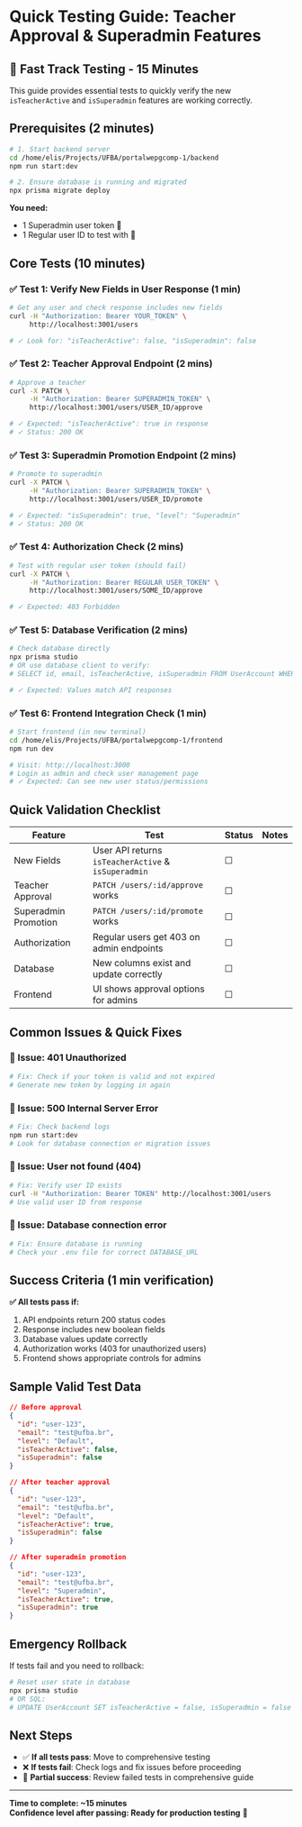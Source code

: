 # Quick Testing Guide: Teacher Approval & Superadmin Features

## 🚀 Fast Track Testing - 15 Minutes

This guide provides essential tests to quickly verify the new `isTeacherActive` and `isSuperadmin` features are working correctly.

## Prerequisites (2 minutes)

```bash
# 1. Start backend server
cd /home/elis/Projects/UFBA/portalwepgcomp-1/backend
npm run start:dev

# 2. Ensure database is running and migrated
npx prisma migrate deploy
```

**You need:**
- 1 Superadmin user token 🔑
- 1 Regular user ID to test with 👤

## Core Tests (10 minutes)

### ✅ Test 1: Verify New Fields in User Response (1 min)
```bash
# Get any user and check response includes new fields
curl -H "Authorization: Bearer YOUR_TOKEN" \
     http://localhost:3001/users

# ✓ Look for: "isTeacherActive": false, "isSuperadmin": false
```

### ✅ Test 2: Teacher Approval Endpoint (2 mins)
```bash
# Approve a teacher
curl -X PATCH \
     -H "Authorization: Bearer SUPERADMIN_TOKEN" \
     http://localhost:3001/users/USER_ID/approve

# ✓ Expected: "isTeacherActive": true in response
# ✓ Status: 200 OK
```

### ✅ Test 3: Superadmin Promotion Endpoint (2 mins)
```bash
# Promote to superadmin  
curl -X PATCH \
     -H "Authorization: Bearer SUPERADMIN_TOKEN" \
     http://localhost:3001/users/USER_ID/promote

# ✓ Expected: "isSuperadmin": true, "level": "Superadmin"
# ✓ Status: 200 OK
```

### ✅ Test 4: Authorization Check (2 mins)
```bash
# Test with regular user token (should fail)
curl -X PATCH \
     -H "Authorization: Bearer REGULAR_USER_TOKEN" \
     http://localhost:3001/users/SOME_ID/approve

# ✓ Expected: 403 Forbidden
```

### ✅ Test 5: Database Verification (2 mins)
```bash
# Check database directly
npx prisma studio
# OR use database client to verify:
# SELECT id, email, isTeacherActive, isSuperadmin FROM UserAccount WHERE id = 'TEST_USER_ID';

# ✓ Expected: Values match API responses
```

### ✅ Test 6: Frontend Integration Check (1 min)
```bash
# Start frontend (in new terminal)
cd /home/elis/Projects/UFBA/portalwepgcomp-1/frontend
npm run dev

# Visit: http://localhost:3000
# Login as admin and check user management page
# ✓ Expected: Can see new user status/permissions
```

## Quick Validation Checklist

| Feature | Test | Status | Notes |
|---------|------|--------|-------|
| New Fields | User API returns `isTeacherActive` & `isSuperadmin` | ☐ | |
| Teacher Approval | `PATCH /users/:id/approve` works | ☐ | |
| Superadmin Promotion | `PATCH /users/:id/promote` works | ☐ | |
| Authorization | Regular users get 403 on admin endpoints | ☐ | |
| Database | New columns exist and update correctly | ☐ | |
| Frontend | UI shows approval options for admins | ☐ | |

## Common Issues & Quick Fixes

### 🔧 Issue: 401 Unauthorized
```bash
# Fix: Check if your token is valid and not expired
# Generate new token by logging in again
```

### 🔧 Issue: 500 Internal Server Error
```bash
# Fix: Check backend logs
npm run start:dev
# Look for database connection or migration issues
```

### 🔧 Issue: User not found (404)
```bash
# Fix: Verify user ID exists
curl -H "Authorization: Bearer TOKEN" http://localhost:3001/users
# Use valid user ID from response
```

### 🔧 Issue: Database connection error
```bash
# Fix: Ensure database is running
# Check your .env file for correct DATABASE_URL
```

## Success Criteria (1 min verification)

**✅ All tests pass if:**
1. API endpoints return 200 status codes
2. Response includes new boolean fields
3. Database values update correctly
4. Authorization works (403 for unauthorized users)
5. Frontend shows appropriate controls for admins

## Sample Valid Test Data

```json
// Before approval
{
  "id": "user-123",
  "email": "test@ufba.br",
  "level": "Default",
  "isTeacherActive": false,
  "isSuperadmin": false
}

// After teacher approval
{
  "id": "user-123", 
  "email": "test@ufba.br",
  "level": "Default",
  "isTeacherActive": true,
  "isSuperadmin": false
}

// After superadmin promotion
{
  "id": "user-123",
  "email": "test@ufba.br", 
  "level": "Superadmin",
  "isTeacherActive": true,
  "isSuperadmin": true
}
```

## Emergency Rollback

If tests fail and you need to rollback:

```bash
# Reset user state in database
npx prisma studio
# OR SQL:
# UPDATE UserAccount SET isTeacherActive = false, isSuperadmin = false WHERE id = 'problem_user_id';
```

## Next Steps

- ✅ **If all tests pass**: Move to comprehensive testing
- ❌ **If tests fail**: Check logs and fix issues before proceeding
- 🔄 **Partial success**: Review failed tests in comprehensive guide

---

**Time to complete: ~15 minutes**  
**Confidence level after passing: Ready for production testing** 🚀
